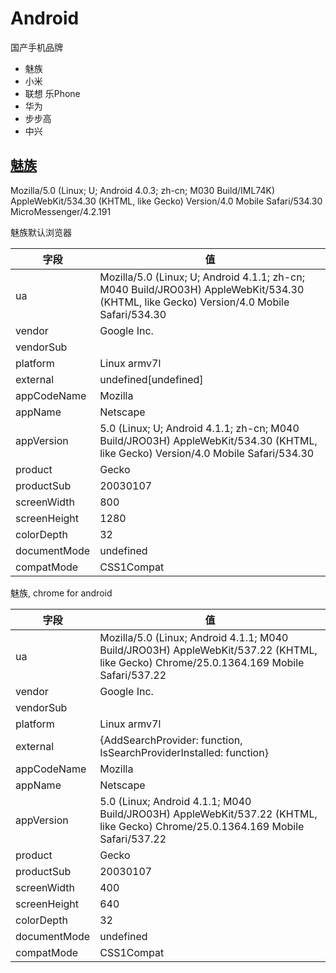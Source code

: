 
# Android

国产手机品牌

* 魅族
* 小米
* 联想 乐Phone
* 华为
* 步步高
* 中兴


## [魅族](http://meizu.com/)

Mozilla/5.0 (Linux; U; Android 4.0.3; zh-cn; M030 Build/IML74K) AppleWebKit/534.30 (KHTML, like Gecko) Version/4.0 Mobile Safari/534.30 MicroMessenger/4.2.191

魅族默认浏览器

| 字段         | 值                                                                                                                                      |
|--------------|-----------------------------------------------------------------------------------------------------------------------------------------|
| ua           | Mozilla/5.0 (Linux; U; Android 4.1.1; zh-cn; M040 Build/JRO03H) AppleWebKit/534.30 (KHTML, like Gecko) Version/4.0 Mobile Safari/534.30 |
| vendor       | Google Inc.                                                                                                                             |
| vendorSub    |                                                                                                                                         |
| platform     | Linux armv7l                                                                                                                            |
| external     | undefined[undefined]                                                                                                                    |
| appCodeName  | Mozilla                                                                                                                                 |
| appName      | Netscape                                                                                                                                |
| appVersion   | 5.0 (Linux; U; Android 4.1.1; zh-cn; M040 Build/JRO03H) AppleWebKit/534.30 (KHTML, like Gecko) Version/4.0 Mobile Safari/534.30         |
| product      | Gecko                                                                                                                                   |
| productSub   | 20030107                                                                                                                                |
| screenWidth  | 800                                                                                                                                     |
| screenHeight | 1280                                                                                                                                    |
| colorDepth   | 32                                                                                                                                      |
| documentMode | undefined                                                                                                                               |
| compatMode   | CSS1Compat                                                                                                                              |

魅族, chrome for android

| 字段         | 值                                                                                                                                     |
|--------------|----------------------------------------------------------------------------------------------------------------------------------------|
| ua           | Mozilla/5.0 (Linux; Android 4.1.1; M040 Build/JRO03H) AppleWebKit/537.22 (KHTML, like Gecko) Chrome/25.0.1364.169 Mobile Safari/537.22 |
| vendor       | Google Inc.                                                                                                                            |
| vendorSub    |                                                                                                                                        |
| platform     | Linux armv7l                                                                                                                           |
| external     | {AddSearchProvider: function, IsSearchProviderInstalled: function}                                                                     |
| appCodeName  | Mozilla                                                                                                                                |
| appName      | Netscape                                                                                                                               |
| appVersion   | 5.0 (Linux; Android 4.1.1; M040 Build/JRO03H) AppleWebKit/537.22 (KHTML, like Gecko) Chrome/25.0.1364.169 Mobile Safari/537.22         |
| product      | Gecko                                                                                                                                  |
| productSub   | 20030107                                                                                                                               |
| screenWidth  | 400                                                                                                                                    |
| screenHeight | 640                                                                                                                                    |
| colorDepth   | 32                                                                                                                                     |
| documentMode | undefined                                                                                                                              |
| compatMode   | CSS1Compat                                                                                                                             |
